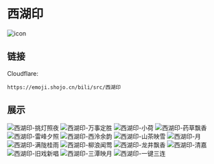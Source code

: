 # 西湖印
![icon](https://emoji.shojo.cn/bili/src/西湖印/icon.png)
## 链接
Cloudflare:
```
https://emoji.shojo.cn/bili/src/西湖印
```
## 展示
![西湖印-挑灯照夜](https://emoji.shojo.cn/bili/src/西湖印/西湖印-挑灯照夜.png)
![西湖印-万事定胜](https://emoji.shojo.cn/bili/src/西湖印/西湖印-万事定胜.png)
![西湖印-小荷](https://emoji.shojo.cn/bili/src/西湖印/西湖印-小荷.png)
![西湖印-药草飘香](https://emoji.shojo.cn/bili/src/西湖印/西湖印-药草飘香.png)
![西湖印-雷峰夕照](https://emoji.shojo.cn/bili/src/西湖印/西湖印-雷峰夕照.png)
![西湖印-西泠余韵](https://emoji.shojo.cn/bili/src/西湖印/西湖印-西泠余韵.png)
![西湖印-山茶映雪](https://emoji.shojo.cn/bili/src/西湖印/西湖印-山茶映雪.png)
![西湖印-月](https://emoji.shojo.cn/bili/src/西湖印/西湖印-月.png)
![西湖印-满陇桂雨](https://emoji.shojo.cn/bili/src/西湖印/西湖印-满陇桂雨.png)
![西湖印-柳浪闻莺](https://emoji.shojo.cn/bili/src/西湖印/西湖印-柳浪闻莺.png)
![西湖印-龙井飘香](https://emoji.shojo.cn/bili/src/西湖印/西湖印-龙井飘香.png)
![西湖印-清嘉](https://emoji.shojo.cn/bili/src/西湖印/西湖印-清嘉.png)
![西湖印-旧戏新唱](https://emoji.shojo.cn/bili/src/西湖印/西湖印-旧戏新唱.png)
![西湖印-三潭映月](https://emoji.shojo.cn/bili/src/西湖印/西湖印-三潭映月.png)
![西湖印-一键三连](https://emoji.shojo.cn/bili/src/西湖印/西湖印-一键三连.png)
